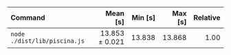 | Command | Mean [s] | Min [s] | Max [s] | Relative |
|:---|---:|---:|---:|---:|
| `node ./dist/lib/piscina.js` | 13.853 ± 0.021 | 13.838 | 13.868 | 1.00 |
